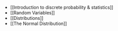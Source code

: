 
- [[Introduction to discrete probability & statistics]]
- [[Random Variables]]
- [[Distributions]]
- [[The Normal Distribution]]